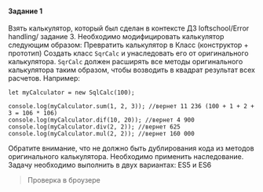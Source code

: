 #### Задание 1
Взять калькулятор, который был сделан в контексте ДЗ loftschool/Error handling/ задание 3.
Необходимо модифицировать калькулятор следующим образом:
Превратить калькулятор в Класс (конструктор + прототип)
Создать класс `SqrCalc` и унаследовать его от оригинального калькулятора.
`SqrCalc` должен расширять все методы оригинального калькулятора таким образом, чтобы возводить в квадрат результат всех расчетов. Например:
```
let myCalculator = new SqlCalc(100);

console.log(myCalculator.sum(1, 2, 3)); //вернет 11 236 (100 + 1 + 2 + 3 = 106 * 106)
console.log(myCalculator.dif(10, 20)); //вернет 4 900
console.log(myCalculator.div(2, 2)); //вернет 625
console.log(myCalculator.mul(2, 2)); //вернет 160 000
```

Обратите внимание, что не должно быть дублирования кода из методов оригинального калькулятора. Необходимо применить наследование.
Задачу необходимо выполнить в двух вариантах: ES5 и ES6

>Проверка в броузере